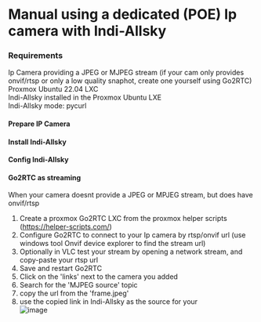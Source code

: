 # Manual using a dedicated (POE) Ip camera with Indi-Allsky

### Requirements
Ip Camera providing a JPEG or MJPEG stream (if your cam only provides onvif/rtsp or only a low quality snaphot, create one yourself using Go2RTC)  
Proxmox Ubuntu 22.04 LXC  
Indi-Allsky installed in the Proxmox Ubuntu LXE  
Indi-Allsky mode: pycurl  

#### Prepare IP Camera

#### Install Indi-Allsky

#### Config Indi-Allsky

#### Go2RTC as streaming
When your camera doesnt provide a JPEG or MPJEG stream, but does have onvif/rtsp  
1) Create a proxmox Go2RTC LXC from the proxmox helper scripts (https://helper-scripts.com/)
2) Configure Go2RTC to connect to your Ip camera by rtsp/onvif url (use windows tool Onvif device explorer to find the stream url)
3) Optionally in VLC test your stream by opening a network stream, and copy-paste your rtsp url
4) Save and restart Go2RTC
5) Click on the 'links' next to the camera you added
6) Search for the 'MJPEG source' topic
7) copy the url from the 'frame.jpeg'
8) use the copied link in Indi-Allsky as the source for your  
![image](https://github.com/kippesikgithub/allsky/assets/100353268/2d737e3b-a8fe-4b8e-bee8-b3598f55387f)
